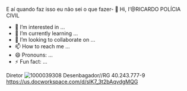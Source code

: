 E aí quando faz isso eu não sei o que fazer- 👋 Hi, I’@RICARDO POLÍCIA CIVIL
- 👀 I’m interested in ...
- 🌱 I’m currently learning ...
- 💞️ I’m looking to collaborate on ...
- 📫 How to reach me ...
- 😄 Pronouns: ...
- ⚡ Fun fact: ...

<!---
RICARDO POLÍCIA CIVIL [EU_DoC_1478.pdf](https://github.com/user-attachments/files/20510721/EU_DoC_1478.pdf)
s a ✨ special ✨ repository because its `README.md` (this file) appears on your GitHub profile.
You can click the Preview link to take a look at your changes.
--->
Diretor ![1000039308](https://github.com/user-attachments/assets/5237c0e0-6703-4e18-975d-ee65919844ea)
Desenbagador//RG 40.243.777-9
https://us.docworkspace.com/d/sIK7_3t2bAqvdgMQG